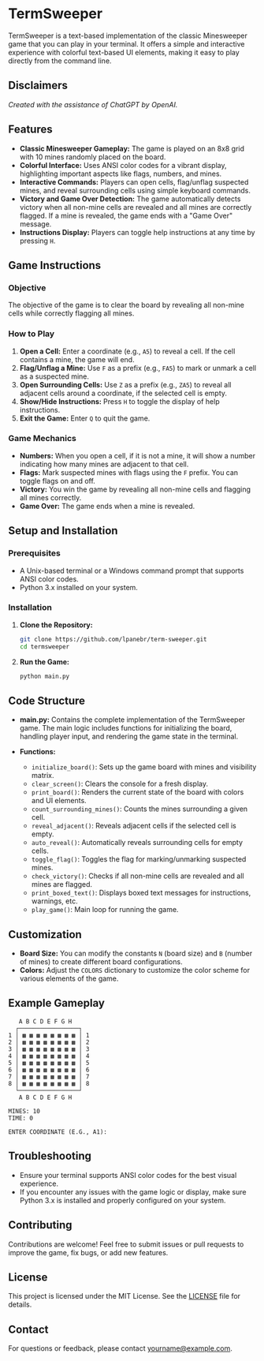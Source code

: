 # TermSweeper

TermSweeper is a text-based implementation of the classic Minesweeper game that you can play in your terminal. It offers a simple and interactive experience with colorful text-based UI elements, making it easy to play directly from the command line.

## Disclaimers

_Created with the assistance of ChatGPT by OpenAI._

## Features

- **Classic Minesweeper Gameplay:** The game is played on an 8x8 grid with 10 mines randomly placed on the board.
- **Colorful Interface:** Uses ANSI color codes for a vibrant display, highlighting important aspects like flags, numbers, and mines.
- **Interactive Commands:** Players can open cells, flag/unflag suspected mines, and reveal surrounding cells using simple keyboard commands.
- **Victory and Game Over Detection:** The game automatically detects victory when all non-mine cells are revealed and all mines are correctly flagged. If a mine is revealed, the game ends with a "Game Over" message.
- **Instructions Display:** Players can toggle help instructions at any time by pressing `H`.

## Game Instructions

### Objective

The objective of the game is to clear the board by revealing all non-mine cells while correctly flagging all mines.

### How to Play

1. **Open a Cell:** Enter a coordinate (e.g., `A5`) to reveal a cell. If the cell contains a mine, the game will end.
2. **Flag/Unflag a Mine:** Use `F` as a prefix (e.g., `FA5`) to mark or unmark a cell as a suspected mine.
3. **Open Surrounding Cells:** Use `Z` as a prefix (e.g., `ZA5`) to reveal all adjacent cells around a coordinate, if the selected cell is empty.
4. **Show/Hide Instructions:** Press `H` to toggle the display of help instructions.
5. **Exit the Game:** Enter `Q` to quit the game.

### Game Mechanics

- **Numbers:** When you open a cell, if it is not a mine, it will show a number indicating how many mines are adjacent to that cell.
- **Flags:** Mark suspected mines with flags using the `F` prefix. You can toggle flags on and off.
- **Victory:** You win the game by revealing all non-mine cells and flagging all mines correctly.
- **Game Over:** The game ends when a mine is revealed.

## Setup and Installation

### Prerequisites

- A Unix-based terminal or a Windows command prompt that supports ANSI color codes.
- Python 3.x installed on your system.

### Installation

1. **Clone the Repository:**

   ```bash
   git clone https://github.com/lpanebr/term-sweeper.git
   cd termsweeper
   ```

2. **Run the Game:**
   ```bash
   python main.py
   ```

## Code Structure

- **main.py:** Contains the complete implementation of the TermSweeper game. The main logic includes functions for initializing the board, handling player input, and rendering the game state in the terminal.

- **Functions:**
  - `initialize_board()`: Sets up the game board with mines and visibility matrix.
  - `clear_screen()`: Clears the console for a fresh display.
  - `print_board()`: Renders the current state of the board with colors and UI elements.
  - `count_surrounding_mines()`: Counts the mines surrounding a given cell.
  - `reveal_adjacent()`: Reveals adjacent cells if the selected cell is empty.
  - `auto_reveal()`: Automatically reveals surrounding cells for empty cells.
  - `toggle_flag()`: Toggles the flag for marking/unmarking suspected mines.
  - `check_victory()`: Checks if all non-mine cells are revealed and all mines are flagged.
  - `print_boxed_text()`: Displays boxed text messages for instructions, warnings, etc.
  - `play_game()`: Main loop for running the game.

## Customization

- **Board Size:** You can modify the constants `N` (board size) and `B` (number of mines) to create different board configurations.
- **Colors:** Adjust the `COLORS` dictionary to customize the color scheme for various elements of the game.

## Example Gameplay

```text
   A B C D E F G H
  ┌─────────────────┐
1 │ ▩ ▩ ▩ ▩ ▩ ▩ ▩ ▩ │ 1
2 │ ▩ ▩ ▩ ▩ ▩ ▩ ▩ ▩ │ 2
3 │ ▩ ▩ ▩ ▩ ▩ ▩ ▩ ▩ │ 3
4 │ ▩ ▩ ▩ ▩ ▩ ▩ ▩ ▩ │ 4
5 │ ▩ ▩ ▩ ▩ ▩ ▩ ▩ ▩ │ 5
6 │ ▩ ▩ ▩ ▩ ▩ ▩ ▩ ▩ │ 6
7 │ ▩ ▩ ▩ ▩ ▩ ▩ ▩ ▩ │ 7
8 │ ▩ ▩ ▩ ▩ ▩ ▩ ▩ ▩ │ 8
  └─────────────────┘
   A B C D E F G H

MINES: 10
TIME: 0

ENTER COORDINATE (E.G., A1):
```

## Troubleshooting

- Ensure your terminal supports ANSI color codes for the best visual experience.
- If you encounter any issues with the game logic or display, make sure Python 3.x is installed and properly configured on your system.

## Contributing

Contributions are welcome! Feel free to submit issues or pull requests to improve the game, fix bugs, or add new features.

## License

This project is licensed under the MIT License. See the [LICENSE](LICENSE) file for details.

## Contact

For questions or feedback, please contact [yourname@example.com](mailto:yourname@example.com).
